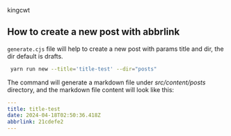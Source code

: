 kingcwt
## How to create a new post with abbrlink

`generate.cjs` file will help to create a new post with params title and dir, the dir default is drafts.

```bash
 yarn run new --title='title-test' --dir="posts"
```

The command will generate a markdown file under _src/content/posts_ directory, and the markdown file content will look like this:

```yaml
---
title: title-test
date: 2024-04-18T02:50:36.418Z
abbrlink: 21cdefe2
---
```
